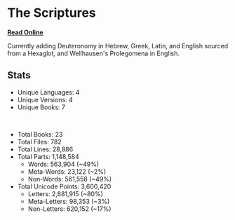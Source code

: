 # The Scriptures

**[Read Online](https://r-neal-kelly.github.io/the_scriptures/)**

Currently adding Deuteronomy in Hebrew, Greek, Latin, and English sourced from a Hexaglot, and Wellhausen's Prolegomena in English.

## Stats

- Unique Languages: 4
- Unique Versions: 4
- Unique Books: 7

<br>

- Total Books: 23
- Total Files: 782
- Total Lines: 28,886
- Total Parts: 1,148,584
    - Words: 563,904 (~49%)
    - Meta-Words: 23,122 (~2%)
    - Non-Words: 561,558 (~49%)
- Total Unicode Points: 3,600,420
    - Letters: 2,881,915 (~80%)
    - Meta-Letters: 98,353 (~3%)
    - Non-Letters: 620,152 (~17%)
